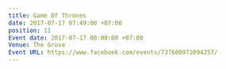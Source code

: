 ```yaml
---
title: Game Of Thrones
date: 2017-07-17 07:49:00 +07:00
position: 11
Event date: 2017-07-17 00:00:00 +07:00
Venue: The Grove
Event URL: https://www.facebook.com/events/737600973094257/
---
```



